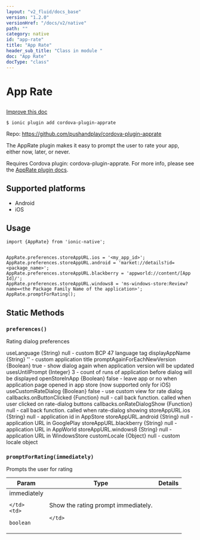 ```yaml
---
layout: "v2_fluid/docs_base"
version: "1.2.0"
versionHref: "/docs/v2/native"
path: ""
category: native
id: "app-rate"
title: "App Rate"
header_sub_title: "Class in module "
doc: "App Rate"
docType: "class"
---
```









<h1 class="api-title">

  
  App Rate
  

  

  

</h1>

<a class="improve-v2-docs" href='http://github.com/driftyco/ionic-native/edit/master/src/plugins/apprate.ts#L2'>
  Improve this doc
</a>





<!-- decorators -->


<pre><code>$ ionic plugin add cordova-plugin-apprate</code></pre>
<p>Repo:
  <a href="https://github.com/pushandplay/cordova-plugin-apprate">
    https://github.com/pushandplay/cordova-plugin-apprate
  </a>
</p>

<!-- description -->

<p>The AppRate plugin makes it easy to prompt the user to rate your app, either now, later, or never.</p>
<p>Requires Cordova plugin: cordova-plugin-apprate. For more info, please see the <a href="https://github.com/pushandplay/cordova-plugin-apprate">AppRate plugin docs</a>.</p>


<!-- @platforms tag -->
<h2>Supported platforms</h2>

<ul>
  <li>Android</li>
  
  <li>iOS</li>
  </ul>

<!-- @platforms tag end -->


<!-- @usage tag -->

<h2>Usage</h2>

<pre><code class="lang-js">import {AppRate} from &#39;ionic-native&#39;;


AppRate.preferences.storeAppURL.ios = &#39;&lt;my_app_id&gt;&#39;;
AppRate.preferences.storeAppURL.android = &#39;market://details?id=&lt;package_name&gt;&#39;;
AppRate.preferences.storeAppURL.blackberry = &#39;appworld://content/[App Id]/&#39;;
AppRate.preferences.storeAppURL.windows8 = &#39;ms-windows-store:Review?name=&lt;the Package Family Name of the application&gt;&#39;;
AppRate.promptForRating();
</code></pre>




<!-- @property tags -->
<h2>Static Methods</h2>
<div id="preferences"></div>
<h3><code>preferences()</code>

</h3>

Rating dialog preferences

useLanguage {String} null - custom BCP 47 language tag
displayAppName {String} '' - custom application title
promptAgainForEachNewVersion {Boolean} true - show dialog again when application version will be updated
usesUntilPrompt {Integer} 3 - count of runs of application before dialog will be displayed
openStoreInApp {Boolean} false - leave app or no when application page opened in app store (now supported only for iOS)
useCustomRateDialog {Boolean} false - use custom view for rate dialog
callbacks.onButtonClicked {Function} null - call back function. called when user clicked on rate-dialog buttons
callbacks.onRateDialogShow {Function} null - call back function. called when rate-dialog showing
storeAppURL.ios {String} null - application id in AppStore
storeAppURL.android {String} null - application URL in GooglePlay
storeAppURL.blackberry {String} null - application URL in AppWorld
storeAppURL.windows8 {String} null - application URL in WindowsStore
customLocale {Object} null - custom locale object








<div id="promptForRating"></div>
<h3><code>promptForRating(immediately)</code>

</h3>

Prompts the user for rating



<table class="table param-table" style="margin:0;">
  <thead>
  <tr>
    <th>Param</th>
    <th>Type</th>
    <th>Details</th>
  </tr>
  </thead>
  <tbody>
  
  <tr>
    <td>
      immediately
      
      
    </td>
    <td>
      
<code>boolean</code>
    </td>
    <td>
      <p>Show the rating prompt immediately.</p>

      
    </td>
  </tr>
  
  </tbody>
</table>








<!-- methods on the class --><!-- related link --><!-- end content block -->


<!-- end body block -->

